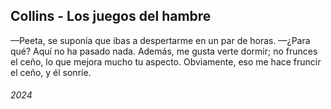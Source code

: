 ## Collins - Los juegos del hambre

—Peeta, se suponía que ibas a despertarme en un par de horas.
—¿Para qué? Aquí no ha pasado nada. Además, me gusta verte dormir; no frunces el ceño, lo que mejora mucho tu aspecto.
Obviamente, eso me hace fruncir el ceño, y él sonríe.


###### 2024